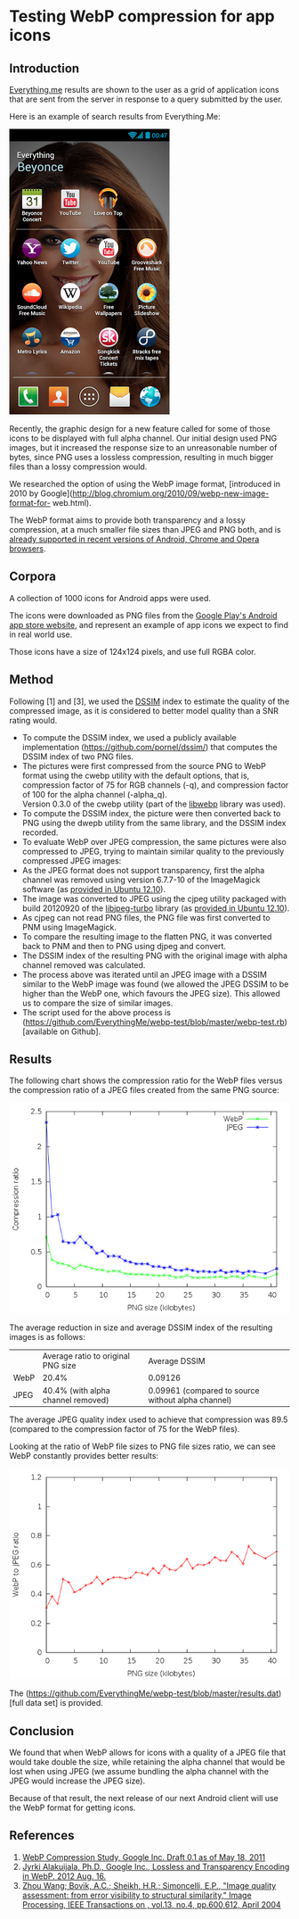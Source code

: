 # Testing WebP compression for app icons

## Introduction

[Everything.me](http://corp.everything.me/) results are shown to the
user as a grid of application icons that are sent from the server in
response to a query submitted by the user.

Here is an example of search results from Everything.Me:

![Screenshot of Everything.me's client](screenshot.png)

Recently, the graphic design for a new feature called for some of
those icons to be displayed with full alpha channel. Our initial
design used PNG images, but it increased the response size to an
unreasonable number of bytes, since PNG uses a lossless compression,
resulting in much bigger files than a lossy compression would. 

We researched the option of using the WebP image format, [introduced in 2010
by Google](http://blog.chromium.org/2010/09/webp-new-image-format-for-
web.html).

The WebP format aims to provide both transparency and a lossy compression, at
a much smaller file sizes than JPEG and PNG both, and is [already supported in
recent versions of Android, Chrome and Opera
browsers](https://en.wikipedia.org/wiki/WebP#Support).

## Corpora

A collection of 1000 icons for Android apps were used.

The icons were downloaded as PNG files from the [Google Play's Android app
store website](https://play.google.com/store), and represent an example of app
icons we expect to find in real world use.

Those icons have a size of 124x124 pixels, and use full RGBA color.

## Method

Following [1] and [3], we used the [DSSIM](https://en.wikipedia.org/wiki/Structural_similarity) index to estimate the quality of the compressed image, as it is considered to better model quality than a SNR rating would.

  * To compute the DSSIM index, we used a publicly available implementation (<https://github.com/pornel/dssim/>) that computes the DSSIM index of two PNG files.
  * The pictures were first compressed from the source PNG to WebP format using the cwebp utility with the default options, that is, compression factor of 75 for RGB channels (-q), and compression factor of 100 for the alpha channel (-alpha_q).  
Version 0.3.0 of the cwebp utility (part of the
[libwebp](https://developers.google.com/speed/webp/download) library was
used).
  * To compute the DSSIM index, the picture were then converted back to PNG using the dwepb utility from the same library, and the DSSIM index recorded.
  * To evaluate WebP over JPEG compression, the same pictures were also compressed to JPEG, trying to maintain similar quality to the previously compressed JPEG images:
  * As the JPEG format does not support transparency, first the alpha channel was removed using version 6.7.7-10 of the ImageMagick software (as [provided in Ubuntu 12.10](https://launchpad.net/ubuntu/+source/imagemagick/8:6.7.7.10-2ubuntu4)).
  * The image was converted to JPEG using the cjpeg utility packaged with build 20120920 of the [libjpeg-turbo](http://libjpeg-turbo.virtualgl.org/) library (as [provided in Ubuntu 12.10](https://launchpad.net/ubuntu/quantal/amd64/libjpeg-turbo-progs)).
  * As cjpeg can not read PNG files, the PNG file was first converted to PNM using ImageMagick.
  * To compare the resulting image to the flatten PNG, it was converted back to PNM and then to PNG using djpeg and convert.
  * The DSSIM index of the resulting PNG with the original image with alpha channel removed was calculated.
  * The process above was iterated until an JPEG image with a DSSIM similar to the WebP image was found (we allowed the JPEG DSSIM to be higher than the WebP one, which favours the JPEG size). This allowed us to compare the size of similar images.
  * The script used for the above process is (https://github.com/EverythingMe/webp-test/blob/master/webp-test.rb)[available on Github].

## Results

The following chart shows the compression ratio for the WebP files versus the
compression ratio of a JPEG files created from the same PNG source:

![Compression ratio of WebP and JPEG](ratio.png)

The average reduction in size and average DSSIM index of the resulting images
is as follows:

<table>
<tdata>
  <tr>
    <td></td>
    <td>Average ratio to original PNG size</td>
    <td>Average DSSIM</td>
  </tr>
  <tr>
    <td>WebP</td>
    <td>20.4%</td>
    <td>0.09126</td>
  </tr>
  <tr>
    <td>JPEG</td>
    <td>40.4% (with alpha channel removed)</td>
    <td>0.09961 (compared to source without alpha channel)</td>
  </tr>
</tdata>
</table>

The average JPEG quality index used to achieve that compression was 89.5
(compared to the compression factor of 75 for the WebP files).

Looking at the ratio of WebP file sizes to PNG file sizes ratio, we can see
WebP constantly provides better results:

![Ratio of WebP to JPEG compression at given sizes](webp-to-jpeg.png)

The (https://github.com/EverythingMe/webp-test/blob/master/results.dat)[full data set] is provided.

## Conclusion

We found that when WebP allows for icons with a quality of a JPEG file that
would take double the size, while retaining the alpha channel that would be
lost when using JPEG (we assume bundling the alpha channel with the JPEG would
increase the JPEG size).

Because of that result, the next release of our next Android client will use
the WebP format for getting icons.

## References

  1. [WebP Compression Study, Google Inc. Draft 0.1 as of May 18, 2011](https://developers.google.com/speed/webp/docs/webp_study)
  2. [Jyrki Alakuijala, Ph.D., Google Inc., Lossless and Transparency Encoding in WebP. 2012 Aug. 16.](https://developers.google.com/speed/webp/docs/webp_lossless_alpha_study)
  3. [Zhou Wang; Bovik, A.C.; Sheikh, H.R.; Simoncelli, E.P., "Image quality assessment: from error visibility to structural similarity," Image Processing, IEEE Transactions on , vol.13, no.4, pp.600,612, April 2004](http://www.cns.nyu.edu/%7Ezwang/files/papers/ssim.html)
